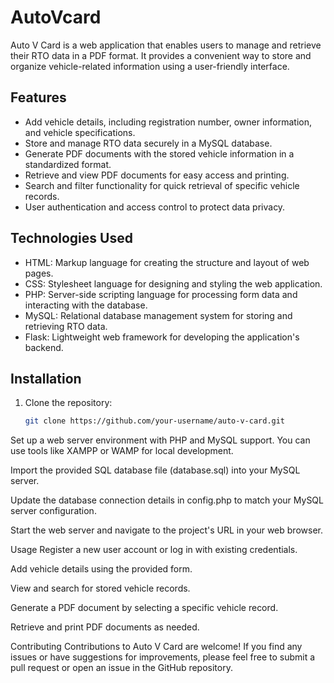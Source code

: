 # AutoVcard

Auto V Card is a web application that enables users to manage and retrieve their RTO data in a PDF format. It provides a convenient way to store and organize vehicle-related information using a user-friendly interface.

## Features

- Add vehicle details, including registration number, owner information, and vehicle specifications.
- Store and manage RTO data securely in a MySQL database.
- Generate PDF documents with the stored vehicle information in a standardized format.
- Retrieve and view PDF documents for easy access and printing.
- Search and filter functionality for quick retrieval of specific vehicle records.
- User authentication and access control to protect data privacy.

## Technologies Used

- HTML: Markup language for creating the structure and layout of web pages.
- CSS: Stylesheet language for designing and styling the web application.
- PHP: Server-side scripting language for processing form data and interacting with the database.
- MySQL: Relational database management system for storing and retrieving RTO data.
- Flask: Lightweight web framework for developing the application's backend.

## Installation

1. Clone the repository:

   ```bash
   git clone https://github.com/your-username/auto-v-card.git
Set up a web server environment with PHP and MySQL support. You can use tools like XAMPP or WAMP for local development.

Import the provided SQL database file (database.sql) into your MySQL server.

Update the database connection details in config.php to match your MySQL server configuration.

Start the web server and navigate to the project's URL in your web browser.

Usage
Register a new user account or log in with existing credentials.

Add vehicle details using the provided form.

View and search for stored vehicle records.

Generate a PDF document by selecting a specific vehicle record.

Retrieve and print PDF documents as needed.

Contributing
Contributions to Auto V Card are welcome! If you find any issues or have suggestions for improvements, please feel free to submit a pull request or open an issue in the GitHub repository.

